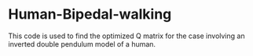 # Human-Bipedal-walking


This code is used to find the optimized Q matrix for the case involving an inverted double pendulum model of a human. 
